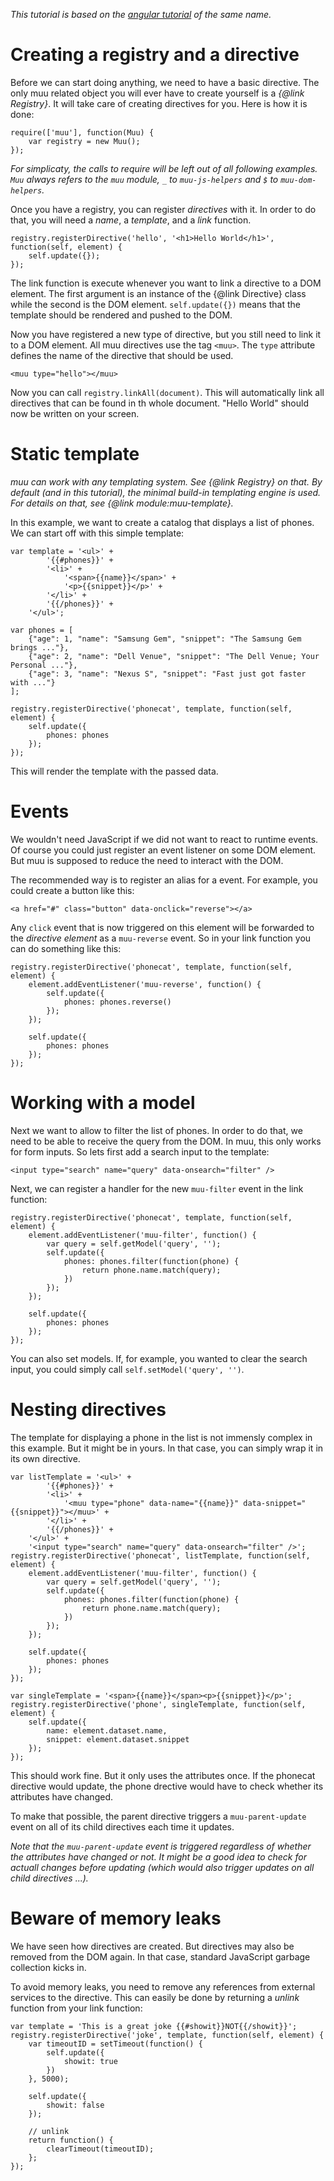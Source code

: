 *This tutorial is based on the [angular
tutorial](https://docs.angularjs.org/tutorial/) of the same name.*

# Creating a registry and a directive

Before we can start doing anything, we need to have a basic directive.  The
only muu related object you will ever have to create yourself is a *{@link
Registry}*.  It will take care of creating directives for you. Here is how it
is done:

    require(['muu'], function(Muu) {
        var registry = new Muu();
    });

*For simplicaty, the calls to require will be left out of all following
examples. `Muu` always refers to the `muu` module, `_` to `muu-js-helpers` and
`$` to `muu-dom-helpers`.*

Once you have a registry, you can register *directives* with it. In order to do
that, you will need a *name*, a *template*, and a *link* function.

    registry.registerDirective('hello', '<h1>Hello World</h1>', function(self, element) {
        self.update({});
    });

The link function is execute whenever you want to link a directive to a DOM
element. The first argument is an instance of the {@link Directive} class while
the second is the DOM element.  `self.update({})` means that the template
should be rendered and pushed to the DOM.

Now you have registered a new type of directive, but you still need to link it
to a DOM element. All muu directives use the tag `<muu>`. The `type` attribute
defines the name of the directive that should be used.

    <muu type="hello"></muu>

Now you can call `registry.linkAll(document)`. This will automatically link all
directives that can be found in th whole document. "Hello World" should now be
written on your screen.

# Static template

*muu can work with any templating system. See {@link Registry} on that. By
default (and in this tutorial), the minimal build-in templating engine is used.
For details on that, see {@link module:muu-template}.*

In this example, we want to create a catalog that displays a list of phones.
We can start off with this simple template:

    var template = '<ul>' +
            '{{#phones}}' +
            '<li>' +
                '<span>{{name}}</span>' +
                '<p>{{snippet}}</p>' +
            '</li>' +
            '{{/phones}}' +
        '</ul>';

    var phones = [
        {"age": 1, "name": "Samsung Gem", "snippet": "The Samsung Gem brings ..."},
        {"age": 2, "name": "Dell Venue", "snippet": "The Dell Venue; Your Personal ..."},
        {"age": 3, "name": "Nexus S", "snippet": "Fast just got faster with ..."}
    ];

    registry.registerDirective('phonecat', template, function(self, element) {
        self.update({
            phones: phones
        });
    });

This will render the template with the passed data.

# Events

We wouldn't need JavaScript if we did not want to react to runtime events. Of
course you could just register an event listener on some DOM element. But muu
is supposed to reduce the need to interact with the DOM.

The recommended way is to register an alias for a event. For example, you could
create a button like this:

    <a href="#" class="button" data-onclick="reverse"></a>

Any `click` event that is now triggered on this element will be forwarded to
the *directive element* as a `muu-reverse` event. So in your link function you
can do something like this:

    registry.registerDirective('phonecat', template, function(self, element) {
        element.addEventListener('muu-reverse', function() {
            self.update({
                phones: phones.reverse()
            });
        });

        self.update({
            phones: phones
        });
    });

# Working with a model

Next we want to allow to filter the list of phones. In order to do that, we
need to be able to receive the query from the DOM. In muu, this only works for
form inputs. So lets first add a search input to the template:

    <input type="search" name="query" data-onsearch="filter" />

Next, we can register a handler for the new `muu-filter` event in the link
function:

    registry.registerDirective('phonecat', template, function(self, element) {
        element.addEventListener('muu-filter', function() {
            var query = self.getModel('query', '');
            self.update({
                phones: phones.filter(function(phone) {
                    return phone.name.match(query);
                })
            });
        });

        self.update({
            phones: phones
        });
    });

You can also set models. If, for example, you wanted to clear the search input,
you could simply call `self.setModel('query', '')`.

# Nesting directives

The template for displaying a phone in the list is not immensly complex in this
example. But it might be in yours. In that case, you can simply wrap it in its
own directive.

    var listTemplate = '<ul>' +
            '{{#phones}}' +
            '<li>' +
                '<muu type="phone" data-name="{{name}}" data-snippet="{{snippet}}"></muu>' +
            '</li>' +
            '{{/phones}}' +
        '</ul>' +
        '<input type="search" name="query" data-onsearch="filter" />';
    registry.registerDirective('phonecat', listTemplate, function(self, element) {
        element.addEventListener('muu-filter', function() {
            var query = self.getModel('query', '');
            self.update({
                phones: phones.filter(function(phone) {
                    return phone.name.match(query);
                })
            });
        });

        self.update({
            phones: phones
        });
    });

    var singleTemplate = '<span>{{name}}</span><p>{{snippet}}</p>';
    registry.registerDirective('phone', singleTemplate, function(self, element) {
        self.update({
            name: element.dataset.name,
            snippet: element.dataset.snippet
        });
    });

This should work fine. But it only uses the attributes once. If the phonecat
directive would update, the phone drective would have to check whether its
attributes have changed.

To make that possible, the parent directive triggers a `muu-parent-update`
event on all of its child directives each time it updates.

*Note that the `muu-parent-update` event is triggered regardless of whether the
attributes have changed or not. It might be a good idea to check for actuall
changes before updating (which would also trigger updates on all child
directives ...).*

# Beware of memory leaks

We have seen how directives are created. But directives may also be removed
from the DOM again. In that case, standard JavaScript garbage collection kicks
in.

To avoid memory leaks, you need to remove any references from external services
to the directive. This can easily be done by returning a *unlink* function from
your link function:

    var template = 'This is a great joke {{#showit}}NOT{{/showit}}';
    registry.registerDirective('joke', template, function(self, element) {
        var timeoutID = setTimeout(function() {
            self.update({
                showit: true
            })
        }, 5000);

        self.update({
            showit: false
        });

        // unlink
        return function() {
            clearTimeout(timeoutID);
        };
    });
